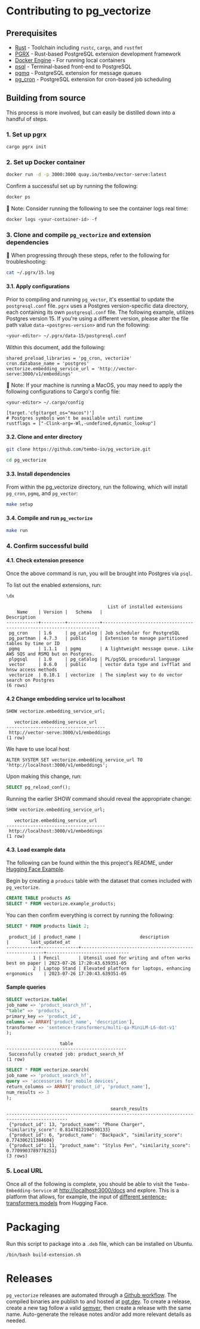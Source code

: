 # Contributing to pg_vectorize

## Prerequisites

- [Rust](https://www.rust-lang.org/learn/get-started) - Toolchain including `rustc`, `cargo`, and `rustfmt`
- [PGRX](https://github.com/pgcentralfoundation/pgrx) - Rust-based PostgreSQL extension development framework
- [Docker Engine](https://docs.docker.com/engine/install/) - For running local containers
- [psql](https://www.postgresql.org/docs/current/app-psql.html) - Terminal-based front-end to PostgreSQL
- [pgmq](https://github.com/tembo-io/pgmq) - PostgreSQL extension for message queues
- [pg_cron](https://github.com/citusdata/pg_cron) - PostgreSQL extension for cron-based job scheduling

## Building from source

This process is more involved, but can easily be distilled down into a handful of steps.

### 1. Set up pgrx

```bash
cargo pgrx init
```

### 2. Set up Docker container

```bash
docker run -d -p 3000:3000 quay.io/tembo/vector-serve:latest
```

Confirm a successful set up by running the following:

```bash
docker ps
```

:wrench: Note: Consider running the following to see the container logs real time:

```bash
docker logs <your-container-id> -f
```

### 3. Clone and compile `pg_vectorize` and extension dependencies

:wrench: When progressing through these steps, refer to the following for troubleshooting:

```bash
cat ~/.pgrx/15.log
```

#### 3.1. Apply configurations

Prior to compiling and running `pg_vector`, it's essential to update the `postgresql.conf` file.
`pgrx` uses a Postgres version-specific data directory, each containing its own `postgresql.conf` file.
The following example, utilizes Postgres version 15.
If you're using a different version, please alter the file path value `data-<postgres-version>` and run the following:

```bash
<your-editor> ~/.pgrx/data-15/postgresql.conf
```

Within this document, add the following:

```text
shared_preload_libraries = 'pg_cron, vectorize'
cron.database_name = 'postgres'
vectorize.embedding_service_url = 'http://vector-serve:3000/v1/embeddings'
```

:wrench: Note: If your machine is running a MacOS, you may need to apply the following configurations to Cargo's config file:

```
<your-editor> ~/.cargo/config
```

```text
[target.'cfg(target_os="macos")']
# Postgres symbols won't be available until runtime
rustflags = ["-Clink-arg=-Wl,-undefined,dynamic_lookup"]
```

#### 3.2. Clone and enter directory

```bash
git clone https://github.com/tembo-io/pg_vectorize.git

cd pg_vectorize
```

#### 3.3. Install dependencies

From within the pg_vectorize directory, run the following, which will install `pg_cron`, `pgmq`, and `pg_vector`:

```bash
make setup
```

#### 3.4. Compile and run `pg_vectorize`

```bash
make run
```

### 4. Confirm successful build

#### 4.1. Check extension presence

Once the above command is run, you will be brought into Postgres via `psql`.

To list out the enabled extensions, run:

```sql
\dx
```
```text
                                      List of installed extensions
    Name    | Version |   Schema   |                             Description
------------+---------+------------+---------------------------------------------------------------------
 pg_cron    | 1.6     | pg_catalog | Job scheduler for PostgreSQL
 pg_partman | 4.7.3   | public     | Extension to manage partitioned tables by time or ID
 pgmq       | 1.1.1   | pgmq       | A lightweight message queue. Like AWS SQS and RSMQ but on Postgres.
 plpgsql    | 1.0     | pg_catalog | PL/pgSQL procedural language
 vector     | 0.6.0   | public     | vector data type and ivfflat and hnsw access methods
 vectorize  | 0.10.1  | vectorize  | The simplest way to do vector search on Postgres
(6 rows)
```

#### 4.2 Change embedding service url to localhost

```sql
SHOW vectorize.embedding_service_url;
```
```text
   vectorize.embedding_service_url
-------------------------------------
 http://vector-serve:3000/v1/embeddings
(1 row)
```

We have to use local host
```
ALTER SYSTEM SET vectorize.embedding_service_url TO 'http://localhost:3000/v1/embeddings';
```

Upon making this change, run:

```sql
SELECT pg_reload_conf();
```

Running the earlier SHOW command should reveal the appropriate change:

```sql
SHOW vectorize.embedding_service_url;
```
```text
   vectorize.embedding_service_url
-------------------------------------
 http://localhost:3000/v1/embeddings
(1 row)
```

#### 4.3. Load example data

The following can be found within the this project's README, under [Hugging Face Example](https://github.com/tembo-io/pg_vectorize/blob/main/README.md#hugging-face-example).

Begin by creating a `producs` table with the dataset that comes included with `pg_vectorize`.

```sql
CREATE TABLE products AS
SELECT * FROM vectorize.example_products;
```

You can then confirm everything is correct by running the following:

```sql
SELECT * FROM products limit 2;
```
```text
 product_id | product_name |                      description                       |        last_updated_at        
------------+--------------+--------------------------------------------------------+-------------------------------
          1 | Pencil       | Utensil used for writing and often works best on paper | 2023-07-26 17:20:43.639351-05
          2 | Laptop Stand | Elevated platform for laptops, enhancing ergonomics    | 2023-07-26 17:20:43.639351-05
```

#### Sample queries

```sql
SELECT vectorize.table(
job_name => 'product_search_hf',
"table" => 'products',
primary_key => 'product_id',
columns => ARRAY['product_name', 'description'],
transformer => 'sentence-transformers/multi-qa-MiniLM-L6-dot-v1'
);
```
```text
                    table
---------------------------------------------
 Successfully created job: product_search_hf
(1 row)
```

```sql
SELECT * FROM vectorize.search(
job_name => 'product_search_hf',
query => 'accessories for mobile devices',
return_columns => ARRAY['product_id', 'product_name'],
num_results => 3
);
```
```text
                                       search_results
---------------------------------------------------------------------------------------------
 {"product_id": 13, "product_name": "Phone Charger", "similarity_score": 0.8147812194590133}
 {"product_id": 6, "product_name": "Backpack", "similarity_score": 0.774306211384604}
 {"product_id": 11, "product_name": "Stylus Pen", "similarity_score": 0.7709903789778251}
(3 rows)
```

### 5. Local URL

Once all of the following is complete, you should be able to visit the `Tembo-Embedding-Service` at [http://localhost:3000/docs](http://localhost:3000/docs) and explore.
This is a platform that allows, for example, the input of [different sentence-transformers models](https://huggingface.co/models?sort=trending&search=sentence-transformers) from Hugging Face.

# Packaging

Run this script to package into a `.deb` file, which can be installed on Ubuntu.

```
/bin/bash build-extension.sh
```

# Releases

`pg_vectorize` releases are automated through a [Github workflow](https://github.com/tembo-io/pg_vectorize/blob/main/.github/workflows/extension_ci.yml).
The compiled binaries are publish to and hosted at [pgt.dev](https://pgt.dev).
To create a release, create a new tag follow a valid [semver](https://semver.org/), then create a release with the same name.
Auto-generate the release notes and/or add more relevant details as needed.

